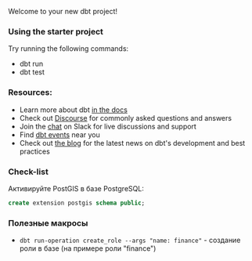 Welcome to your new dbt project!

### Using the starter project

Try running the following commands:
- dbt run
- dbt test


### Resources:
- Learn more about dbt [in the docs](https://docs.getdbt.com/docs/introduction)
- Check out [Discourse](https://discourse.getdbt.com/) for commonly asked questions and answers
- Join the [chat](https://community.getdbt.com/) on Slack for live discussions and support
- Find [dbt events](https://events.getdbt.com) near you
- Check out [the blog](https://blog.getdbt.com/) for the latest news on dbt's development and best practices


### Check-list
Активируйте PostGIS в базе PostgreSQL:

```sql
create extension postgis schema public;
```

### Полезные макросы

- `dbt run-operation create_role --args "name: finance"` - создание роли в базе (на примере роли "finance")